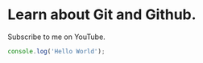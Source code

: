 # Learn about Git and Github.

Subscribe to me on YouTube.
```javascript
console.log('Hello World');

```